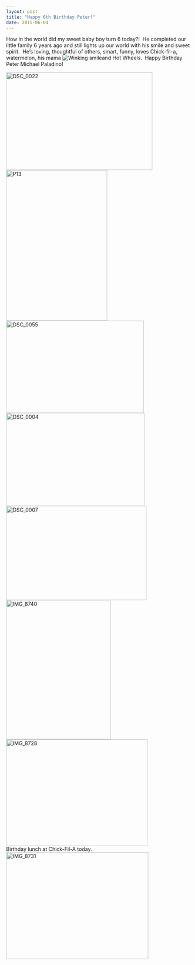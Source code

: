 ```yaml
---
layout: post
title: "Happy 6th Birthday Peter!"
date: 2015-06-04
---
```


<p>How in the world did my sweet baby boy turn 6 today?!&#160; He completed our little family 6 years ago and still lights up our world with his smile and sweet spirit.&#160; He’s loving, thoughtful of others, smart, funny, loves Chick-fil-a, watermelon, his mama <img class="wlEmoticon wlEmoticon-winkingsmile" style="border-top-style: none; border-bottom-style: none; border-right-style: none; border-left-style: none" alt="Winking smile" src="http://www.thepaladinos.com/image.axd?picture=Windows-Live-Writer/Happy-6th-Birthday-Peter/072E8A91/wlEmoticon-winkingsmile.png" />and Hot Wheels.&#160; Happy Birthday Peter Michael Paladino!</p>  <p><a href="http://www.thepaladinos.com/image.axd?picture=Windows-Live-Writer/Happy-6th-Birthday-Peter/216EF3B5/DSC_0022.jpg"><img title="DSC_0022" style="border-top: 0px; border-right: 0px; background-image: none; border-bottom: 0px; padding-top: 0px; padding-left: 0px; border-left: 0px; display: inline; padding-right: 0px" border="0" alt="DSC_0022" src="http://www.thepaladinos.com/image.axd?picture=Windows-Live-Writer/Happy-6th-Birthday-Peter/510D1241/DSC_0022_thumb.jpg" width="398" height="266" /></a><a href="http://www.thepaladinos.com/image.axd?picture=Windows-Live-Writer/Happy-6th-Birthday-Peter/4AC63BB3/P13.jpg"><img title="P13" style="border-top: 0px; border-right: 0px; background-image: none; border-bottom: 0px; padding-top: 0px; padding-left: 0px; border-left: 0px; display: inline; padding-right: 0px" border="0" alt="P13" src="http://www.thepaladinos.com/image.axd?picture=Windows-Live-Writer/Happy-6th-Birthday-Peter/73451DC7/P13_thumb.jpg" width="275" height="410" /></a><a href="http://www.thepaladinos.com/image.axd?picture=Windows-Live-Writer/Happy-6th-Birthday-Peter/220AD66A/DSC_0055.jpg"><img title="DSC_0055" style="border-top: 0px; border-right: 0px; background-image: none; border-bottom: 0px; padding-top: 0px; padding-left: 0px; border-left: 0px; display: inline; padding-right: 0px" border="0" alt="DSC_0055" src="http://www.thepaladinos.com/image.axd?picture=Windows-Live-Writer/Happy-6th-Birthday-Peter/03A09581/DSC_0055_thumb.jpg" width="375" height="251" /></a><a href="http://www.thepaladinos.com/image.axd?picture=Windows-Live-Writer/Happy-6th-Birthday-Peter/2F515F7D/DSC_0004.jpg"><img title="DSC_0004" style="border-top: 0px; border-right: 0px; background-image: none; border-bottom: 0px; padding-top: 0px; padding-left: 0px; border-left: 0px; display: inline; padding-right: 0px" border="0" alt="DSC_0004" src="http://www.thepaladinos.com/image.axd?picture=Windows-Live-Writer/Happy-6th-Birthday-Peter/6AF16E3D/DSC_0004_thumb.jpg" width="378" height="253" /></a><a href="http://www.thepaladinos.com/image.axd?picture=Windows-Live-Writer/Happy-6th-Birthday-Peter/0193BC85/DSC_0007.jpg"><img title="DSC_0007" style="border-top: 0px; border-right: 0px; background-image: none; border-bottom: 0px; padding-top: 0px; padding-left: 0px; border-left: 0px; display: inline; padding-right: 0px" border="0" alt="DSC_0007" src="http://www.thepaladinos.com/image.axd?picture=Windows-Live-Writer/Happy-6th-Birthday-Peter/4F7C9207/DSC_0007_thumb.jpg" width="382" height="256" /></a><a href="http://www.thepaladinos.com/image.axd?picture=Windows-Live-Writer/Happy-6th-Birthday-Peter/38318D96/IMG_8740.jpg"><img title="IMG_8740" style="border-top: 0px; border-right: 0px; background-image: none; border-bottom: 0px; padding-top: 0px; padding-left: 0px; border-left: 0px; display: inline; padding-right: 0px" border="0" alt="IMG_8740" src="http://www.thepaladinos.com/image.axd?picture=Windows-Live-Writer/Happy-6th-Birthday-Peter/488D054F/IMG_8740_thumb.jpg" width="285" height="379" /></a><a href="http://www.thepaladinos.com/image.axd?picture=Windows-Live-Writer/Happy-6th-Birthday-Peter/5B41FF06/IMG_8728.jpg"><img title="IMG_8728" style="border-top: 0px; border-right: 0px; background-image: none; border-bottom: 0px; padding-top: 0px; padding-left: 0px; border-left: 0px; display: inline; padding-right: 0px" border="0" alt="IMG_8728" src="http://www.thepaladinos.com/image.axd?picture=Windows-Live-Writer/Happy-6th-Birthday-Peter/3E8889F1/IMG_8728_thumb.jpg" width="385" height="290" /></a>    <br />Birthday lunch at Chick-Fil-A today.    <br /><a href="http://www.thepaladinos.com/image.axd?picture=Windows-Live-Writer/Happy-6th-Birthday-Peter/4D3335D6/IMG_8731.jpg"><img title="IMG_8731" style="border-top: 0px; border-right: 0px; background-image: none; border-bottom: 0px; padding-top: 0px; padding-left: 0px; border-left: 0px; display: inline; padding-right: 0px" border="0" alt="IMG_8731" src="http://www.thepaladinos.com/image.axd?picture=Windows-Live-Writer/Happy-6th-Birthday-Peter/62DD9440/IMG_8731_thumb.jpg" width="387" height="291" /></a></p>
